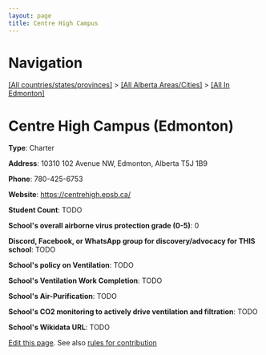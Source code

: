 ```yaml
---
layout: page
title: Centre High Campus
---
```

# Navigation

[[All countries/states/provinces]](../../..) > [[All Alberta Areas/Cities]](../..) > [[All In Edmonton]](..)

# Centre High Campus (Edmonton)

**Type**: Charter

**Address**: 10310 102 Avenue NW, Edmonton, Alberta T5J 1B9

**Phone**: 780-425-6753

**Website**: <https://centrehigh.epsb.ca/>

**Student Count**: TODO

**School's overall airborne virus protection grade (0-5)**: 0

**Discord, Facebook, or WhatsApp group for discovery/advocacy for THIS school**: TODO

**School's policy on Ventilation**: TODO

**School's Ventilation Work Completion**: TODO

**School's Air-Purification**: TODO

**School's CO2 monitoring to actively drive ventilation and filtration**: TODO

**School's Wikidata URL**: TODO


[Edit this page](https://github.com/ventilate-schools/AB/edit/main/./Edmonton/Centre_High_Campus.md). See also [rules for contribution](../../../contribution-rules/)